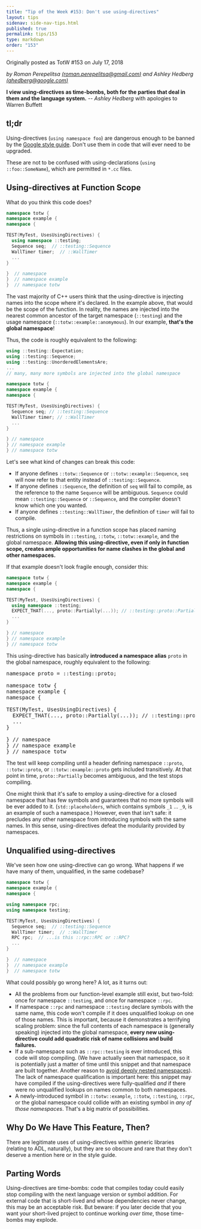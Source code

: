 ```yaml
---
title: "Tip of the Week #153: Don't use using-directives"
layout: tips
sidenav: side-nav-tips.html
published: true
permalink: tips/153
type: markdown
order: "153"
---
```


Originally posted as TotW #153 on July 17, 2018

*by Roman Perepelitsa
[(roman.perepelitsa@gmail.com)](mailto:roman.perepelitsa@gmail.com) and Ashley
Hedberg [(ahedberg@google.com)](mailto:ahedberg@google.com)*

**I view using-directives as time-bombs, both for the parties that deal in them
and the language system.** -- *Ashley Hedberg* with apologies to Warren Buffett

## tl;dr

Using-directives (`using namespace foo`) are dangerous enough to be banned by
the [Google style guide](https://google.github.io/styleguide/cppguide.html).
Don't use them in code that will ever need to be upgraded.

These are not to be confused with using-declarations (`using ::foo::SomeName`),
which are permitted in `*.cc` files.

## Using-directives at Function Scope

What do you think this code does?

```c++
namespace totw {
namespace example {
namespace {

TEST(MyTest, UsesUsingDirectives) {
  using namespace ::testing;
  Sequence seq;  // ::testing::Sequence
  WallTimer timer;  // ::WallTimer
  ...
}

}  // namespace
}  // namespace example
}  // namespace totw
```

The vast majority of C++ users think that the using-directive is injecting names
into the scope where it's declared. In the example above, that would be the
scope of the function. In reality, the names are injected into the nearest
common ancestor of the target namespace (`::testing`) and the usage namespace
(`::totw::example::anomymous`). In our example, **that's the global namespace**!

Thus, the code is roughly equivalent to the following:

```c++
using ::testing::Expectation;
using ::testing::Sequence;
using ::testing::UnorderedElementsAre;
...
// many, many more symbols are injected into the global namespace

namespace totw {
namespace example {
namespace {

TEST(MyTest, UsesUsingDirectives) {
  Sequence seq; // ::testing::Sequence
  WallTimer timer; // ::WallTimer
  ...
}

} // namespace
} // namespace example
} // namespace totw
```

Let's see what kind of changes can break this code:

*   If anyone defines `::totw::Sequence` or `::totw::example::Sequence`, `seq`
    will now refer to that entity instead of `::testing::Sequence`.
*   If anyone defines `::Sequence`, the definition of `seq` will fail to
    compile, as the reference to the name `Sequence` will be ambiguous.
    `Sequence` could mean `::testing::Sequence` or `::Sequence`, and the
    compiler doesn't know which one you wanted.
*   If anyone defines `::testing::WallTimer`, the definition of `timer` will
    fail to compile.

Thus, a single using-directive in a function scope has placed naming
restrictions on symbols in `::testing`, `::totw`, `::totw::example`, and the
global namespace. **Allowing this using-directive, even if only in function
scope, creates ample opportunities for name clashes in the global and other
namespaces.**

If that example doesn't look fragile enough, consider this:

```c++
namespace totw {
namespace example {
namespace {

TEST(MyTest, UsesUsingDirectives) {
  using namespace ::testing;
  EXPECT_THAT(..., proto::Partially(...)); // ::testing::proto::Partially
  ...
}

} // namespace
} // namespace example
} // namespace totw
```

This using-directive has basically **introduced a namespace alias** `proto` in
the global namespace, roughly equivalent to the following:

<pre class="prettyprint lang-cpp bad-code">
namespace proto = ::testing::proto;

namespace totw {
namespace example {
namespace {

TEST(MyTest, UsesUsingDirectives) {
  EXPECT_THAT(..., proto::Partially(...)); // ::testing::proto::Partially
  ...
}

} // namespace
} // namespace example
} // namespace totw
</pre>

The test will keep compiling until a header defining namespace `::proto`,
`::totw::proto`, or `::totw::example::proto` gets included transitively. At that
point in time, `proto::Partially` becomes ambiguous, and the test stops
compiling.

One might think that it's safe to employ a using-directive for a closed
namespace that has few symbols and guarantees that no more symbols will be ever
added to it. (`std::placeholders`, which contains symbols `_1` ... `_9`, is an
example of such a namespace.) However, even that isn't safe: it precludes any
other namespace from introducing symbols with the same names. In this sense,
using-directives defeat the modularity provided by namespaces.

## Unqualified using-directives

We've seen how one using-directive can go wrong. What happens if we have many of
them, unqualified, in the same codebase?

```c++
namespace totw {
namespace example {
namespace {

using namespace rpc;
using namespace testing;

TEST(MyTest, UsesUsingDirectives) {
  Sequence seq;  // ::testing::Sequence
  WallTimer timer;  // ::WallTimer
  RPC rpc;  // ...is this ::rpc::RPC or ::RPC?
  ...
}

}  // namespace
}  // namespace example
}  // namespace totw
```

What could possibly go wrong here? A lot, as it turns out:

*   All the problems from our function-level example still exist, but two-fold:
    once for namespace `::testing`, and once for namespace `::rpc`.
*   If namespace `::rpc` and namespace `::testing` declare symbols with the same
    name, this code won't compile if it does unqualified lookup on one of those
    names. This is important, because it demonstrates a terrifying scaling
    problem: since the full contents of each namespace is (generally speaking)
    injected into the global namespace, **every new using-directive could add
    quadratic risk of name collisions and build failures.**
*   If a sub-namespace such as `::rpc::testing` is ever introduced, this code
    will stop compiling. (We have actually seen that namespace, so it is
    potentially just a matter of time until this snippet and that namespace are
    built together. Another reason to [avoid deeply nested
    namespaces](http://abseil.io/tips/130)). The lack of namespace qualification
    is important here: this snippet may have compiled if the using-directives
    were fully-qualified *and* if there were no unqualified lookups on names
    common to both namespaces.
*   A newly-introduced symbol in `::totw::example`, `::totw`, `::testing`,
    `::rpc`, or the global namespace could collide with an existing symbol in
    _any of those namespaces_. That's a big matrix of possibilities.

## Why Do We Have This Feature, Then?

There are legitimate uses of using-directives within generic libraries (relating
to ADL, naturally), but they are so obscure and rare that they don't deserve a
mention here or in the style guide.

## Parting Words

Using-directives are time-bombs: code that compiles today could easily stop
compiling with the next language version or symbol addition. For external code
that is short-lived and whose dependencies never change, this may be an
acceptable risk. But beware: if you later decide that you want your short-lived
project to continue working _over time_, those time-bombs may explode.
                                                                                

